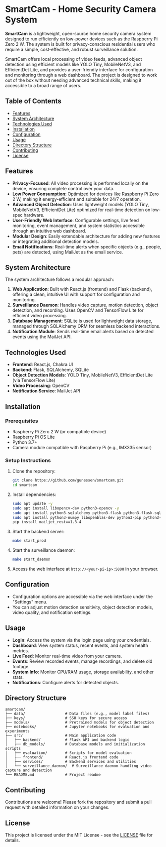 # SmartCam - Home Security Camera System

**SmartCam** is a lightweight, open-source home security camera system designed to run efficiently on low-power devices such as the Raspberry Pi Zero 2 W. The system is built for privacy-conscious residential users who require a simple, cost-effective, and robust surveillance solution.

SmartCam offers local processing of video feeds, advanced object detection using efficient models like YOLO Tiny, MobileNetV3, and EfficientDet Lite, and provides a user-friendly interface for configuration and monitoring through a web dashboard. The project is designed to work out of the box without needing advanced technical skills, making it accessible to a broad range of users.

## Table of Contents

- [Features](#features)
- [System Architecture](#system-architecture)
- [Technologies Used](#technologies-used)
- [Installation](#installation)
- [Configuration](#configuration)
- [Usage](#usage)
- [Directory Structure](#directory-structure)
- [Contributing](#contributing)
- [License](#license)

## Features

- **Privacy-Focused**: All video processing is performed locally on the device, ensuring complete control over your data.
- **Low Power Consumption**: Optimized for devices like Raspberry Pi Zero 2 W, making it energy-efficient and suitable for 24/7 operation.
- **Advanced Object Detection**: Uses lightweight models (YOLO Tiny, MobileNetV3, EfficientDet Lite) optimized for real-time detection on low-spec hardware.
- **User-Friendly Web Interface**: Configurable settings, live feed monitoring, event management, and system statistics accessible through an intuitive web dashboard.
- **Modular Design**: Easily extendable architecture for adding new features or integrating additional detection models.
- **Email Notifications**: Real-time alerts when specific objects (e.g., people, pets) are detected, using MailJet as the email service.

## System Architecture

The system architecture follows a modular approach:

1. **Web Application**: Built with React.js (frontend) and Flask (backend), offering a clean, intuitive UI with support for configuration and monitoring.
2. **Surveillance Daemon**: Handles video capture, motion detection, object detection, and recording. Uses OpenCV and TensorFlow Lite for efficient video processing.
3. **Database Management**: SQLite is used for lightweight data storage, managed through SQLAlchemy ORM for seamless backend interactions.
4. **Notification Module**: Sends real-time email alerts based on detected events using the MailJet API.

## Technologies Used

- **Frontend**: React.js, Chakra UI
- **Backend**: Flask, SQLAlchemy, SQLite
- **Object Detection Models**: YOLO Tiny, MobileNetV3, EfficientDet Lite (via TensorFlow Lite)
- **Video Processing**: OpenCV
- **Notification Service**: MailJet API

## Installation

### Prerequisites

- Raspberry Pi Zero 2 W (or compatible device)
- Raspberry Pi OS Lite
- Python 3.7+
- Camera module compatible with Raspberry Pi (e.g., IMX335 sensor)

### Setup Instructions

1. Clone the repository:
    ```bash
    git clone https://github.com/gunessen/smartcam.git
    cd smartcam
    ```

2. Install dependencies:
    ```bash
    sudo apt update -y
    sudo apt install libopencv-dev python3-opencv -y
    sudo apt install python3-sqlalchemy python3-flask python3-flask-sqlalchemy python3-flask-cors python3-marshmallow python3-psutil -y
    sudo apt install python3-numpy libopenblas-dev python3-pip python3-venv -y
    pip install mailjet_rest==1.3.4
    ```

3. Start the backend server:
    ```bash
    make start_prod
    ```

4. Start the surveillance daemon:
    ```bash
    make start_daemon
    ```

5. Access the web interface at `http://<your-pi-ip>:5000` in your browser.

## Configuration

- Configuration options are accessible via the web interface under the "Settings" menu.
- You can adjust motion detection sensitivity, object detection models, video quality, and notification settings.

## Usage

- **Login**: Access the system via the login page using your credentials.
- **Dashboard**: View system status, recent events, and system health metrics.
- **Live Feed**: Monitor real-time video from your camera.
- **Events**: Review recorded events, manage recordings, and delete old footage.
- **System Info**: Monitor CPU/RAM usage, storage availability, and other stats.
- **Notifications**: Configure alerts for detected objects.

## Directory Structure

```plaintext
smartcam/
├── data/                  # Data files (e.g., model label files)
├── keys/                  # SSH keys for secure access
├── models/                # Pretrained models for object detection
├── notebooks/             # Jupyter notebooks for evaluation and experiments
├── src/                   # Main application code
│   ├── backend/           # Flask API and backend logic
│   ├── db_models/         # Database models and initialization scripts
│   ├── evaluation/        # Scripts for model evaluation
│   ├── frontend/          # React.js frontend code
│   ├── services/          # Backend services and utilities
│   └── surveillance_daemon/  # Surveillance daemon handling video capture and detection
└── README.md              # Project readme
```

## Contributing

Contributions are welcome! Please fork the repository and submit a pull request with detailed information on your changes.

## License

This project is licensed under the MIT License - see the [LICENSE](LICENSE.md) file for details.
